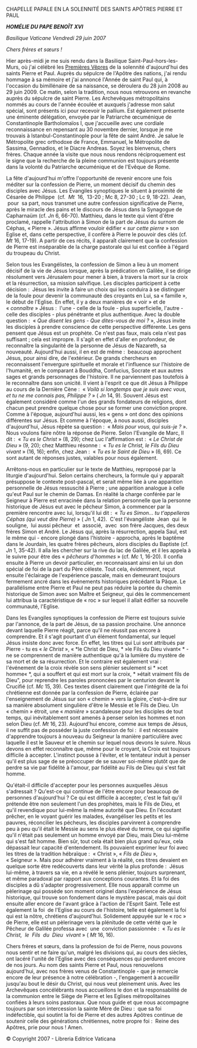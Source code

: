 CHAPELLE PAPALE EN LA SOLENNITÉ DES SAINTS APÔTRES PIERRE ET PAUL

***HOMÉLIE DU PAPE BENOÎT XVI***

*Basilique Vaticane* *Vendredi 29 juin 2007*

*Chers frères et sœurs !*

Hier après-midi je me suis rendu dans la Basilique Saint-Paul-hors-les-Murs, où j'ai célébré les [Premières Vêpres](/content/benedict-xvi/fr/homilies/2007/documents/hf_ben-xvi_hom_20070628_vespri.html) de la solennité d'aujourd'hui des saints Pierre et Paul. Auprès du sépulcre de l'Apôtre des nations, j'ai rendu hommage à sa mémoire et j'ai annoncé l'Année de saint Paul qui, à l'occasion du bimillénaire de sa naissance, se déroulera du 28 juin 2008 au 29 juin 2009. Ce matin, selon la tradition, nous nous retrouvons en revanche auprès du sépulcre de saint Pierre. Les Archevêques métropolitains nommés au cours de l'année écoulée et auxquels j'adresse mon salut spécial, sont présents ici pour recevoir le pallium. Est également présente une éminente délégation, envoyée par le Patriarche œcuménique de Constantinople Bartholomaïos I, que j'accueille avec une cordiale reconnaissance en repensant au 30 novembre dernier, lorsque je me trouvais à Istanbul-Constantinople pour la fête de saint André. Je salue le Métropolite grec orthodoxe de France, Emmanuel, le Métropolite de Sassima, Gennadios, et le Diacre Andreas. Soyez les bienvenus, chers frères. Chaque année la visite que nous nous rendons réciproquement est le signe que la recherche de la pleine communion est toujours présente dans la volonté du Patriarche œcuménique et de l'Evêque de Rome.

La fête d'aujourd'hui m'offre l'opportunité de revenir encore une fois méditer sur la confession de Pierre, un moment décisif du chemin des disciples avec Jésus. Les Evangiles synoptiques le situent à proximité de Césarée de Philippe  (cf.  *Mt*  16,  13-20 ; Mc 8, 27-30 ; Lc 9, 18-22).  Jean,  pour  sa part, nous transmet une autre confession significative de Pierre, après le miracle des pains et le discours de Jésus dans la Synagogue de Capharnaüm (cf. *Jn* 6, 66-70). Matthieu, dans le texte qui vient d'être proclamé, rappelle l'attribution à Simon de la part de Jésus du surnom de Céphas, « Pierre ». Jésus affirme vouloir édifier « *sur cette pierre* » son Eglise et, dans cette perspective, il confère à Pierre le pouvoir des clés (cf. *Mt* 16, 17-19). A partir de ces récits, il apparaît clairement que la confession de Pierre est inséparable de la charge pastorale qui lui est confiée à l'égard du troupeau du Christ.

Selon tous les Evangélistes, la confession de Simon a lieu à un moment décisif de la vie de Jésus lorsque, après la prédication en Galilée, il se dirige résolument vers Jérusalem pour mener à bien, à travers la mort sur la croix et la résurrection, sa mission salvifique. Les disciples participent à cette décision :  Jésus les invite à faire un choix qui les conduira à se distinguer de la foule pour devenir la communauté des croyants en Lui, sa « famille », le début de l'Eglise. En effet, il y a deux manières de « voir » et de « *connaître* » Jésus :  l'une - celle de la foule - plus superficielle, l'autre - celle des disciples - plus pénétrante et plus authentique. Avec la double question :  « *Que disent les gens - Que dites-vous de moi ?* », Jésus invite les disciples à prendre conscience de cette perspective différente. Les gens pensent que Jésus est un prophète. Ce n'est pas faux, mais cela n'est pas suffisant ; cela est impropre. Il s'agit en effet d'aller en profondeur, de reconnaître la singularité de la personne de Jésus de Nazareth, sa nouveauté. Aujourd'hui aussi, il en est de même :  beaucoup approchent Jésus, pour ainsi dire, de l'extérieur. De grands chercheurs en reconnaissent l'envergure spirituelle et morale et l'influence sur l'histoire de l'humanité, en le comparant à Bouddha, Confucius, Socrate et aux autres sages et grands personnages de l'histoire. Il ne parviennent pas toutefois à le reconnaître dans son unicité. Il vient à l'esprit ce que dit Jésus à Philippe au cours de la Dernière Cène :  « *Voilà si longtemps que je suis avec vous, et tu ne me connais pas, Philippe ?* » ( *Jn* 14, 9). Souvent Jésus est également considéré comme l'un des grands fondateurs de religions, dont chacun peut prendre quelque chose pour se former une conviction propre. Comme à l'époque, aujourd'hui aussi, les « gens » ont donc des opinions différentes sur Jésus. Et comme à l'époque, à nous aussi, disciples d'aujourd'hui, Jésus répète sa question :  « *Mais pour vous, qui suis-je ?* ». Nous voulons faire nôtre la réponse de Pierre. Selon l'Evangile de Marc, Il dit :  « *Tu es le Christ* » (8, 29); chez Luc l'affirmation est :  « *Le Christ de Dieu* » (9, 20); chez Matthieu résonne :  « *Tu es le Christ, le Fils du Dieu vivant* » (16, 16); enfin, chez Jean :  « *Tu es le Saint de Dieu* » (6, 69). Ce sont autant de réponses justes, valables pour nous également.

Arrêtons-nous en particulier sur le texte de Matthieu, reproposé par la liturgie d'aujourd'hui. Selon certains chercheurs, la formule qui y apparaît présuppose le contexte post-pascal, et serait même liée à une apparition personnelle de Jésus ressuscité à Pierre ; une apparition analogue à celle qu'eut Paul sur le chemin de Damas. En réalité la charge conférée par le Seigneur à Pierre est enracinée dans la relation personnelle que la personne historique de Jésus eut avec le pêcheur Simon, à commencer par la première rencontre avec lui, lorsqu'il lui dit :  « *Tu es Simon... tu t'appelleras Céphas (qui veut dire Pierre)* » ( *Jn* 1, 42).  C'est l'évangéliste  Jean  qui  le  souligne,  lui aussi pêcheur  et  associé,  avec  son frère Jacques, des deux frères Simon et André. Le Jésus qui, après la résurrection, appela Saul, est le même qui - encore plongé dans l'histoire - approcha, après le baptême dans le Jourdain, les quatre frères pêcheurs, alors disciples du Baptiste (cf. *Jn* 1, 35-42). Il alla les chercher sur la rive du lac de Galilée, et il les appela à le suivre pour être des « *pêcheurs d'hommes* » (cf. *Mc* 1, 16-20). Il confia ensuite à Pierre un devoir particulier, en reconnaissant ainsi en lui un don spécial de foi de la part du Père céleste. Tout cela, évidemment, reçut ensuite l'éclairage de l'expérience pascale, mais en demeurant toujours fermement ancré dans les événements historiques précédant la Pâque. Le parallélisme entre Pierre et Paul ne peut pas réduire la portée du chemin historique de Simon avec son Maître et Seigneur, qui dès le commencement lui attribua la caractéristique de « roc » sur lequel il allait édifier sa nouvelle communauté, l'Eglise.

Dans les Evangiles synoptiques la confession de Pierre est toujours suivie par l'annonce, de la part de Jésus, de sa passion prochaine. Une annonce devant laquelle Pierre réagit, parce qu'il ne réussit pas encore à comprendre. Et il s'agit pourtant d'un élément fondamental, sur lequel Jésus insiste donc avec force. En effet, les titres qui Lui sont attribués par Pierre - tu es « *le Christ* », « *le Christ de Dieu, * »le Fils du Dieu vivant« * - ne se comprennent de manière authentique qu'à la lumière du mystère de sa mort et de sa résurrection. Et le contraire est également vrai :  l'événement de la croix révèle son sens plénier seulement si * »cet homme« *, qui a souffert et qui est mort sur la croix, * »était vraiment fils de Dieu", pour reprendre les paroles prononcées par le centurion devant le Crucifié (cf. *Mc* 15, 39). Ces textes disent clairement que l'intégrité de la foi chrétienne est donnée par la confession de Pierre, éclairée par l'enseignement de Jésus sur son « chemin » vers la gloire, c'est-à-dire sur sa manière absolument singulière d'être le Messie et le Fils de Dieu. Un « chemin » étroit, une « *manière* » scandaleuse pour les disciples de tout temps, qui inévitablement sont amenés à penser selon les hommes et non selon Dieu (cf. *Mt* 16, 23). Aujourd'hui encore, comme aux temps de Jésus, il ne suffit pas de posséder la juste confession de foi :  il est nécessaire d'apprendre toujours à nouveau du Seigneur la manière particulière avec laquelle il est le Sauveur et le chemin sur lequel nous devons le suivre. Nous devons en effet reconnaître que, même pour le croyant, la Croix est toujours difficile à accepter. L'instinct pousse à l'éviter, et le tentateur induit à penser qu'il est plus sage de se préoccuper de se sauver soi-même plutôt que de perdre sa vie par fidélité à l'amour, par fidélité au Fils de Dieu qui s'est fait homme.

Qu'était-il difficile d'accepter pour les personnes auxquelles Jésus s'adressait ? Qu'est-ce qui continue de l'être encore pour beaucoup de personnes d'aujourd'hui ? Ce qui est difficile à accepter, c'est le fait qu'il prétende être non seulement l'un des prophètes, mais le Fils de Dieu, et qu'il revendique pour lui-même la même autorité que Dieu. En l'écoutant prêcher, en le voyant guérir les malades, évangéliser les petits et les pauvres, réconcilier les pécheurs, les disciples parvinrent à comprendre peu à peu qu'il était le Messie au sens le plus élevé du terme, ce qui signifie qu'il n'était pas seulement un homme envoyé par Dieu, mais Dieu lui-même qui s'est fait homme. Bien sûr, tout cela était bien plus grand qu'eux, cela dépassait leur capacité d'entendement. Ils pouvaient exprimer leur foi avec les titres de la tradition hébraïque :  « Christ », « *Fils de Dieu* », « Seigneur ». Mais pour adhérer vraiment à la réalité, ces titres devaient en quelque sorte être redécouverts dans leur vérité la plus profonde :  Jésus lui-même, à travers sa vie, en a révélé le sens plénier, toujours surprenant, et même paradoxal par rapport aux conceptions courantes. Et la foi des disciples a dû s'adapter progressivement. Elle nous apparaît comme un pèlerinage qui possède son moment originel dans l'expérience de Jésus historique, qui trouve son fondement dans le mystère pascal, mais qui doit ensuite aller encore de l'avant grâce à l'action de l'Esprit Saint. Telle est également la foi  de l'Eglise au cours de l'histoire, telle est également la foi qui est la nôtre, chrétiens d'aujourd'hui. Solidement appuyée sur le « roc » de Pierre, elle est un pèlerinage vers la plénitude de cette vérité que le Pêcheur de Galilée professa avec  une  conviction passionnée :  « *Tu es le  Christ,  le  Fils  du  Dieu  vivant* » ( *Mt* 16, 16).

Chers frères et sœurs, dans la profession de foi de Pierre, nous pouvons nous sentir et ne faire qu'un, malgré les divisions qui, au cours des siècles, ont lacéré l'unité de l'Eglise avec des conséquences qui perdurent encore de nos jours. Au nom des saints Pierre et Paul, nous renouvelons aujourd'hui, avec nos frères venus de Constantinople - que je remercie encore de leur présence à notre célébration -, l'engagement à accueillir jusqu'au bout le désir du Christ, qui nous veut pleinement unis. Avec les Archevêques concélébrants nous accueillons le don et la responsabilité de la communion entre le Siège de Pierre et les Eglises métropolitaines confiées à leurs soins pastoraux. Que nous guide et que nous accompagne toujours par son intercession la sainte Mère de Dieu :  que sa foi indéfectible, qui soutint la foi de Pierre et des autres Apôtres continue de soutenir celle des générations chrétiennes, notre propre foi :  Reine des Apôtres, prie pour nous ! Amen.

© Copyright 2007 - Libreria Editrice Vaticana